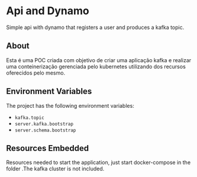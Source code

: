 # Api and Dynamo
Simple api with dynamo that registers a user and produces a kafka topic.

## About

Esta é uma POC criada com objetivo de criar uma aplicação kafka e realizar uma conteinerização  gerenciada pelo kubernetes utilizando dos recursos oferecidos pelo mesmo.


## Environment Variables

The project has the following environment variables:

* `kafka.topic`
* `server.kafka.bootstrap`
* `server.schema.bootstrap`

## Resources Embedded

Resources needed to start the application, just start docker-compose in the folder .The kafka cluster is not included.
